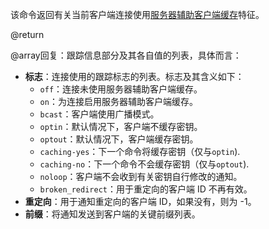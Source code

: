 该命令返回有关当前客户端连接使用[服务器辅助客户端缓存](/topics/client-side-caching)特征。

@return

@array回复：跟踪信息部分及其各自值的列表，具体而言：

*   **标志**：连接使用的跟踪标志的列表。标志及其含义如下：
    *   `off`：连接未使用服务器辅助客户端缓存。
    *   `on`：为连接启用服务器辅助客户端缓存。
    *   `bcast`：客户端使用广播模式。
    *   `optin`：默认情况下，客户端不缓存密钥。
    *   `optout`：默认情况下，客户端缓存密钥。
    *   `caching-yes`：下一个命令将缓存密钥（仅与`optin`).
    *   `caching-no`：下一个命令不会缓存密钥（仅与`optout`).
    *   `noloop`：客户端不会收到有关密钥自行修改的通知。
    *   `broken_redirect`：用于重定向的客户端 ID 不再有效。
*   **重定向**：用于通知重定向的客户端 ID，如果没有，则为 -1。
*   **前缀**：将通知发送到客户端的关键前缀列表。
